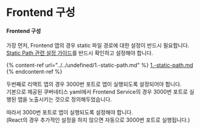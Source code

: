 # Frontend 구성

#### Frontend 구성

가장 먼저, Frontend 앱의 경우 static 파일 경로에 대한 설정이 반드시 필요합니다.\
[Static Path 관련 설정 가이드](../../undefined/1.-static-path.md)를 반드시 확인하고 설정해야 합니다.

{% content-ref url="../../undefined/1.-static-path.md" %}
[1.-static-path.md](../../undefined/1.-static-path.md)
{% endcontent-ref %}

두번째로 리액트 앱의 경우 3000번 포트로 앱이 실행되도록 설정되어야 합니다.\
기본으로 제공된 쿠버네티스 yaml에서 Frontend Service의 경우 3000번 포트로 실행된 앱을 노출시키는 것으로 정의해두었습니다.

따라서 3000번 포트로 앱이 실행되도록 설정해야 합니다.\
(React의 경우 추가적인 설정을 하지 않으면 자동으로 3000번 포트로 실행됩니다.)

